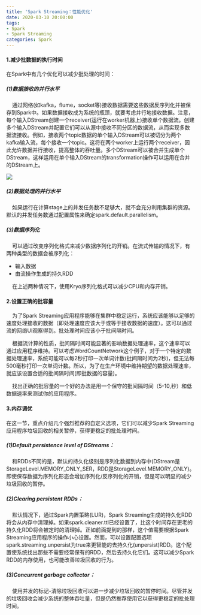 ```yaml
---
title: 'Spark Streaming：性能优化'
date: 2020-03-10 20:00:00
tags: 
- Spark
- Spark Streaming
categories: Spark
---
```


#### 1.减少批数据的执行时间

在Spark中有几个优化可以减少批处理的时间：
##### (1)数据接收的并行水平
&nbsp;&nbsp;&nbsp;&nbsp;通过网络(如kafka，flume，socket等)接收数据需要这些数据反序列化并被保存到Spark中。如果数据接收成为系统的瓶颈，就要考虑并行地接收数据。注意，每个输入DStream创建一个receiver(运行在worker机器上)接收单个数据流。创建多个输入DStream并配置它们可以从源中接收不同分区的数据流，从而实现多数据流接收。例如，接收两个topic数据的单个输入DStream可以被切分为两个kafka输入流，每个接收一个topic。这将在两个worker上运行两个receiver，因此允许数据并行接收，提高整体的吞吐量。多个DStream可以被合并生成单个DStream，这样运用在单个输入DStream的transformation操作可以运用在合并的DStream上。

![](https://imgconvert.csdnimg.cn/aHR0cHM6Ly91cGxvYWQtaW1hZ2VzLmppYW5zaHUuaW8vdXBsb2FkX2ltYWdlcy80MzkxNDA3LTM1MmI1NDBmMjBiNjk4ZDIucG5n?x-oss-process=image/format,png)
##### (2)数据处理的并行水平

&nbsp;&nbsp;&nbsp;&nbsp;如果运行在计算stage上的并发任务数不足够大，就不会充分利用集群的资源。默认的并发任务数通过配置属性来确定spark.default.parallelism。

##### (3)数据序列化

&nbsp;&nbsp;&nbsp;&nbsp;可以通过改变序列化格式来减少数据序列化的开销。在流式传输的情况下，有两种类型的数据会被序列化：
* 输入数据
* 由流操作生成的持久RDD

&nbsp;&nbsp;&nbsp;&nbsp;在上述两种情况下，使用Kryo序列化格式可以减少CPU和内存开销。


#### 2.设置正确的批容量
&nbsp;&nbsp;&nbsp;&nbsp;为了Spark Streaming应用程序能够在集群中稳定运行，系统应该能够以足够的速度处理接收的数据（即处理速度应该大于或等于接收数据的速度）。这可以通过流的网络UI观察得到。批处理时间应该小于批间隔时间。

&nbsp;&nbsp;&nbsp;&nbsp;根据流计算的性质，批间隔时间可能显著的影响数据处理速率，这个速率可以通过应用程序维持。可以考虑WordCountNetwork这个例子，对于一个特定的数据处理速率，系统可能可以每2秒打印一次单词计数(批间隔时间为2秒)，但无法每500毫秒打印一次单词计数。所以，为了在生产环境中维持期望的数据处理速率，就应该设置合适的批间隔时间(即批数据的容量)。

&nbsp;&nbsp;&nbsp;&nbsp;找出正确的批容量的一个好的办法是用一个保守的批间隔时间（5-10,秒）和低数据速率来测试你的应用程序。

#### 3.内存调优
在这一节，重点介绍几个强烈推荐的自定义选项，它们可以减少Spark Streaming应用程序垃圾回收的相关暂停，获得更稳定的批处理时间。
##### (1)Default persistence level of DStreams：
&nbsp;&nbsp;&nbsp;&nbsp;和RDDs不同的是，默认的持久化级别是序列化数据到内存中(DStream是StorageLevel.MEMORY_ONLY_SER，RDD是StorageLevel.MEMORY_ONLY)。即使保存数据为序列化形态会增加序列化/反序列化的开销，但是可以明显的减少垃圾回收的暂停。

##### (2)Clearing persistent RDDs：
&nbsp;&nbsp;&nbsp;&nbsp;默认情况下，通过Spark内置策略(LUR)，Spark Streaming生成的持久化RDD将会从内存中清理掉。如果spark.cleaner.ttl已经设置了，比这个时间存在更老的持久化RDD将会被定时的清理掉。正如前面提到的那样，这个值需要根据Spark Streaming应用程序的操作小心设置。然而，可以设置配置选项spark.streaming.unpersist为true来更智能的去持久化(unpersist)RDD。这个配置使系统找出那些不需要经常保有的RDD，然后去持久化它们。这可以减少Spark RDD的内存使用，也可能改善垃圾回收的行为。

##### (3)Concurrent garbage collector：
&nbsp;&nbsp;&nbsp;&nbsp;使用并发的标记-清除垃圾回收可以进一步减少垃圾回收的暂停时间。尽管并发的垃圾回收会减少系统的整体吞吐量，但是仍然推荐使用它以获得更稳定的批处理时间。
